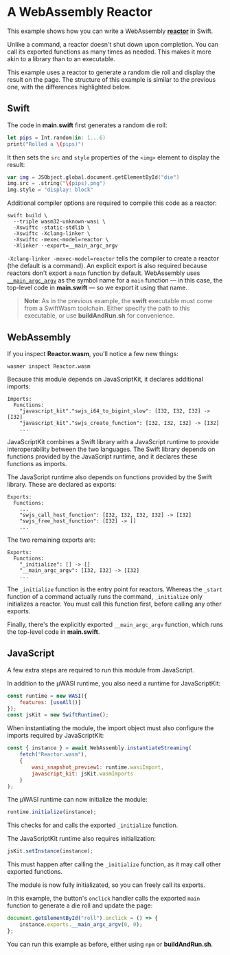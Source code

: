 # A WebAssembly Reactor

This example shows how you can write a WebAssembly [**reactor**](https://github.com/WebAssembly/WASI/blob/main/legacy/application-abi.md) in Swift.

Unlike a command, a reactor doesn't shut down upon completion. You can call its exported functions as many times as needed. This makes it more akin to a library than to an executable.

This example uses a reactor to generate a random die roll and display the result on the page. The structure of this example is similar to the previous one, with the differences highlighted below.

## Swift

The code in **main.swift** first generates a random die roll:

```swift
let pips = Int.random(in: 1...6)
print("Rolled a \(pips)")
```

It then sets the `src` and `style` properties of the `<img>` element to display the result:

```swift
var img = JSObject.global.document.getElementById("die")
img.src = .string("\(pips).png")
img.style = "display: block"
```

Additional compiler options are required to compile this code as a reactor:

```
swift build \
  --triple wasm32-unknown-wasi \
  -Xswiftc -static-stdlib \
  -Xswiftc -Xclang-linker \
  -Xswiftc -mexec-model=reactor \
  -Xlinker --export=__main_argc_argv
```

`-Xclang-linker -mexec-model=reactor` tells the compiler to create a reactor (the default is a command). An explicit export is also required because reactors don't export a `main` function by default. WebAssembly uses [`__main_argc_argv`](https://github.com/WebAssembly/tool-conventions/blob/main/BasicCABI.md#user-entrypoint) as the symbol name for a `main` function — in this case, the top-level code in **main.swift** — so we export it using that name.

> **Note**: As in the previous example, the **swift** executable must come from a SwiftWasm toolchain. Either specify the path to this executable, or use **buildAndRun.sh** for convenience.

## WebAssembly

If you inspect **Reactor.wasm**, you'll notice a few new things:

```
wasmer inspect Reactor.wasm
```

Because this module depends on JavaScriptKit, it declares additional imports:

```
Imports:
  Functions:
    "javascript_kit"."swjs_i64_to_bigint_slow": [I32, I32, I32] -> [I32]
    "javascript_kit"."swjs_create_function": [I32, I32, I32] -> [I32]
    ...
```

JavaScriptKit combines a Swift library with a JavaScript runtime to provide interoperability between the two languages. The Swift library depends on functions provided by the JavaScript runtime, and it declares these functions as imports.

The JavaScript runtime also depends on functions provided by the Swift library. These are declared as exports:

```
Exports:
  Functions:
    ...
    "swjs_call_host_function": [I32, I32, I32, I32] -> [I32]
    "swjs_free_host_function": [I32] -> []
    ...
```

The two remaining exports are:

```
Exports:
  Functions:
    "_initialize": [] -> []
    "__main_argc_argv": [I32, I32] -> [I32]
    ...
```

The `_initialize` function is the entry point for reactors. Whereas the `_start` function of a command actually runs the command, `_initialize` only initializes a reactor. You must call this function first, before calling any other exports.

Finally, there's the explicitly exported `__main_argc_argv` function, which runs the top-level code in **main.swift**.

## JavaScript

A few extra steps are required to run this module from JavaScript.

In addition to the µWASI runtime, you also need a runtime for JavaScriptKit:

```js
const runtime = new WASI({
    features: [useAll()]
});
const jsKit = new SwiftRuntime();
```

When instantiating the module, the import object must also configure the imports required by JavaScriptKit:

```js
const { instance } = await WebAssembly.instantiateStreaming(
    fetch("Reactor.wasm"),
    {
        wasi_snapshot_preview1: runtime.wasiImport,
        javascript_kit: jsKit.wasmImports
    }
);
```

The µWASI runtime can now initialize the module:

```js
runtime.initialize(instance);
```

This checks for and calls the exported `_initialize` function.

The JavaScriptKit runtime also requires initialization:

```js
jsKit.setInstance(instance);
```

This must happen after calling the `_initialize` function, as it may call other exported functions.

The module is now fully initializated, so you can freely call its exports.

In this example, the button's `onclick` handler calls the exported `main` function to generate a die roll and update the page:

```js
document.getElementById("roll").onclick = () => {
    instance.exports.__main_argc_argv(0, 0);
};
```

You can run this example as before, either using `npm` or **buildAndRun.sh**.
